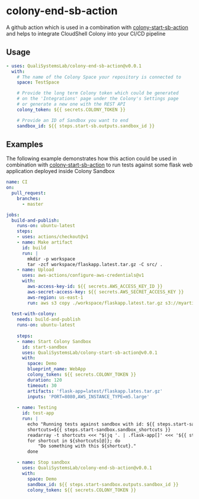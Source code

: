 # colony-end-sb-action

A github action which is used in a combination with [colony-start-sb-action](https://github.com/QualiSystemsLab/colony-start-sb-action) and helps to integrate CloudShell Colony into your CI/CD pipeline

## Usage

```yaml
- uses: QualiSystemsLab/colony-end-sb-action@v0.0.1
  with:
    # The name of the Colony Space your repository is connected to
    space: TestSpace

    # Provide the long term Colony token which could be generated
    # on the 'Integrations' page under the Colony's Settings page
    # or generate a new one with the REST API
    colony_token: ${{ secrets.COLONY_TOKEN }}

    # Provide an ID of Sandbox you want to end
    sandbox_id: ${{ steps.start-sb.outputs.sandbox_id }}
```

## Examples

The following example demonstrates how this action could be used in combination with [colony-start-sb-action](https://github.com/QualiSystemsLab/colony-start-sb-action) to run tests against some flask web application deployed inside Colony Sandbox

```yaml
name: CI
on:
  pull_request:
    branches:
      - master

jobs:
  build-and-publish:
    runs-on: ubuntu-latest
    steps:
    - uses: actions/checkout@v1
    - name: Make artifact
      id: build
      run: |
        mkdir -p workspace
        tar -zcf workspace/flaskapp.latest.tar.gz -C src/ .
    - name: Upload
      uses: aws-actions/configure-aws-credentials@v1
      with:
        aws-access-key-id: ${{ secrets.AWS_ACCESS_KEY_ID }}
        aws-secret-access-key: ${{ secrets.AWS_SECRET_ACCESS_KEY }}
        aws-region: us-east-1
        run: aws s3 copy ./workspace/flaskapp.latest.tar.gz s3://myartifacts/latest
        
  test-with-colony:
    needs: build-and-publish
    runs-on: ubuntu-latest
    
    steps:
    - name: Start Colony Sandbox
      id: start-sandbox
      uses: QualiSystemsLab/colony-start-sb-action@v0.0.1
      with:
        space: Demo
        blueprint_name: WebApp
        colony_token: ${{ secrets.COLONY_TOKEN }}
        duration: 120
        timeout: 30
        artifacts: 'flask-app=latest/flaskapp.lates.tar.gz'
        inputs: 'PORT=8080,AWS_INSTANCE_TYPE=m5.large'
    
    - name: Testing
      id: test-app
      run: |
        echo "Running tests against sandbox with id: ${{ steps.start-sandbox.outputs.sandbox_id }}
        shortcuts=${{ steps.start-sandbox.sandbox_shortcuts }}
        readarray -t shortcuts <<< "$(jq '. | .flask-app[]' <<< '${{ steps.start-sandbox.sandbox_shortcuts }}')"
        for shortcut in ${shortcuts[@]}; do
            "Do something with this ${shortcut}."
        done

    - name: Stop sandbox
      uses: QualiSystemsLab/colony-end-sb-action@v0.0.1
      with:
        space: Demo
        sandbox_id: ${{ steps.start-sandbox.outputs.sandbox_id }}
        colony_token: ${{ secrets.COLONY_TOKEN }} 
```
